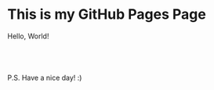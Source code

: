 <link rel="shortcut icon" type="image/x-icon" href="favicon.ico">

# This is my GitHub Pages Page

Hello, World!\
\
\
\
\
P.S.
Have a nice day! :)
